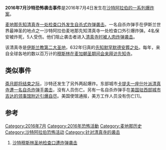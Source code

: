**2016年7月沙特恐怖袭击事件**是2016年7月4日发生在[沙特阿拉伯的一系列爆炸案](../Page/沙特阿拉伯.md "wikilink")。

[麦地那](../Page/麦地那.md "wikilink")[先知清真寺一处检查口外发生自杀式炸弹袭击](../Page/先知清真寺.md "wikilink")。一名自杀炸弹手在伊斯兰世界最神圣的地点之一沙特阿拉伯麦地那先知清真寺一处检查口外引爆炸弹。4名保安被炸死，5人受伤。他们阻止袭击者进入[清真寺时被人肉炸弹袭击](../Page/清真寺.md "wikilink")。

该清真寺是[伊斯兰教第二大圣地](../Page/伊斯兰教.md "wikilink")，632年归真的[先知](../Page/先知.md "wikilink")[默罕默德安葬之处](../Page/默罕默德.md "wikilink")。每年，来自全球各地的数以百万计的[穆斯林在](../Page/穆斯林.md "wikilink")[麦加朝圣期间会来拜访先知寺](../Page/麦加.md "wikilink")。

## 类似事件

[斋月即将结束之际](../Page/斋月.md "wikilink")，沙特还发生了另外两起爆炸。东部城市[卡提夫一座](../Page/蓋提夫.md "wikilink")[什叶派清真寺遭一名自杀炸弹手袭击](../Page/什叶派.md "wikilink")，没有人员伤亡。另有一名自杀炸弹手在[美国驻西部城市](../Page/美国.md "wikilink")[吉达的领事馆附近引爆自尽](../Page/吉达.md "wikilink")。美国使馆通报，美方工作人员没有伤亡\[1\]。

## 参考

[Category:2016年7月](https://zh.wikipedia.org/wiki/Category:2016年7月 "wikilink")
[Category:2016年恐怖活動](https://zh.wikipedia.org/wiki/Category:2016年恐怖活動 "wikilink")
[Category:麦地那历史](https://zh.wikipedia.org/wiki/Category:麦地那历史 "wikilink")
[Category:沙特阿拉伯恐怖活动](https://zh.wikipedia.org/wiki/Category:沙特阿拉伯恐怖活动 "wikilink")
[Category:针对清真寺的袭击](https://zh.wikipedia.org/wiki/Category:针对清真寺的袭击 "wikilink")

1.  [沙特穆斯林圣地检查口遭炸弹袭击](http://www.voachinese.com/a/saudi-blast-20160704/3403846.html)